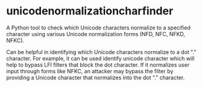 # unicodenormalizationcharfinder
A Python tool to check which Unicode characters normalize to a specified character using various Unicode normalization forms (NFD, NFC, NFKD, NFKC).

Can be helpful in identifying which Unicode characters normalize to a dot "." character. For example, it can be used identify unicode character which will help to bypass LFI filters that block the dot character. If it normalizes user input through forms like NFKC, an attacker may bypass the filter by providing a Unicode character that normalizes into the dot "." character.
